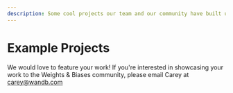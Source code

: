 ```yaml
---
description: Some cool projects our team and our community have built using W&B.
---
```


# Example Projects

We would love to feature your work! If you're interested in showcasing your work to the Weights & Biases community, please email Carey at carey@wandb.com

